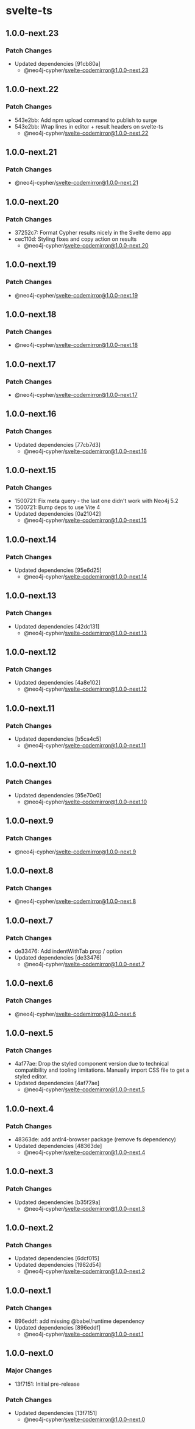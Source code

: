 # svelte-ts

## 1.0.0-next.23

### Patch Changes

- Updated dependencies [91cb80a]
  - @neo4j-cypher/svelte-codemirror@1.0.0-next.23

## 1.0.0-next.22

### Patch Changes

- 543e2bb: Add npm upload command to publish to surge
- 543e2bb: Wrap lines in editor + result headers on svelte-ts
  - @neo4j-cypher/svelte-codemirror@1.0.0-next.22

## 1.0.0-next.21

### Patch Changes

- @neo4j-cypher/svelte-codemirror@1.0.0-next.21

## 1.0.0-next.20

### Patch Changes

- 37252c7: Format Cypher results nicely in the Svelte demo app
- cec110d: Styling fixes and copy action on results
  - @neo4j-cypher/svelte-codemirror@1.0.0-next.20

## 1.0.0-next.19

### Patch Changes

- @neo4j-cypher/svelte-codemirror@1.0.0-next.19

## 1.0.0-next.18

### Patch Changes

- @neo4j-cypher/svelte-codemirror@1.0.0-next.18

## 1.0.0-next.17

### Patch Changes

- @neo4j-cypher/svelte-codemirror@1.0.0-next.17

## 1.0.0-next.16

### Patch Changes

- Updated dependencies [77cb7d3]
  - @neo4j-cypher/svelte-codemirror@1.0.0-next.16

## 1.0.0-next.15

### Patch Changes

- 1500721: Fix meta query - the last one didn't work with Neo4j 5.2
- 1500721: Bump deps to use Vite 4
- Updated dependencies [0a21042]
  - @neo4j-cypher/svelte-codemirror@1.0.0-next.15

## 1.0.0-next.14

### Patch Changes

- Updated dependencies [95e6d25]
  - @neo4j-cypher/svelte-codemirror@1.0.0-next.14

## 1.0.0-next.13

### Patch Changes

- Updated dependencies [42dc131]
  - @neo4j-cypher/svelte-codemirror@1.0.0-next.13

## 1.0.0-next.12

### Patch Changes

- Updated dependencies [4a8e102]
  - @neo4j-cypher/svelte-codemirror@1.0.0-next.12

## 1.0.0-next.11

### Patch Changes

- Updated dependencies [b5ca4c5]
  - @neo4j-cypher/svelte-codemirror@1.0.0-next.11

## 1.0.0-next.10

### Patch Changes

- Updated dependencies [95e70e0]
  - @neo4j-cypher/svelte-codemirror@1.0.0-next.10

## 1.0.0-next.9

### Patch Changes

- @neo4j-cypher/svelte-codemirror@1.0.0-next.9

## 1.0.0-next.8

### Patch Changes

- @neo4j-cypher/svelte-codemirror@1.0.0-next.8

## 1.0.0-next.7

### Patch Changes

- de33476: Add indentWithTab prop / option
- Updated dependencies [de33476]
  - @neo4j-cypher/svelte-codemirror@1.0.0-next.7

## 1.0.0-next.6

### Patch Changes

- @neo4j-cypher/svelte-codemirror@1.0.0-next.6

## 1.0.0-next.5

### Patch Changes

- 4af77ae: Drop the styled component version due to technical compatibility and tooling limitations. Manually import CSS file to get a styled editor.
- Updated dependencies [4af77ae]
  - @neo4j-cypher/svelte-codemirror@1.0.0-next.5

## 1.0.0-next.4

### Patch Changes

- 48363de: add antlr4-browser package (remove fs dependency)
- Updated dependencies [48363de]
  - @neo4j-cypher/svelte-codemirror@1.0.0-next.4

## 1.0.0-next.3

### Patch Changes

- Updated dependencies [b35f29a]
  - @neo4j-cypher/svelte-codemirror@1.0.0-next.3

## 1.0.0-next.2

### Patch Changes

- Updated dependencies [6dcf015]
- Updated dependencies [1982d54]
  - @neo4j-cypher/svelte-codemirror@1.0.0-next.2

## 1.0.0-next.1

### Patch Changes

- 896eddf: add missing @babel/runtime dependency
- Updated dependencies [896eddf]
  - @neo4j-cypher/svelte-codemirror@1.0.0-next.1

## 1.0.0-next.0

### Major Changes

- 13f7151: Initial pre-release

### Patch Changes

- Updated dependencies [13f7151]
  - @neo4j-cypher/svelte-codemirror@1.0.0-next.0
